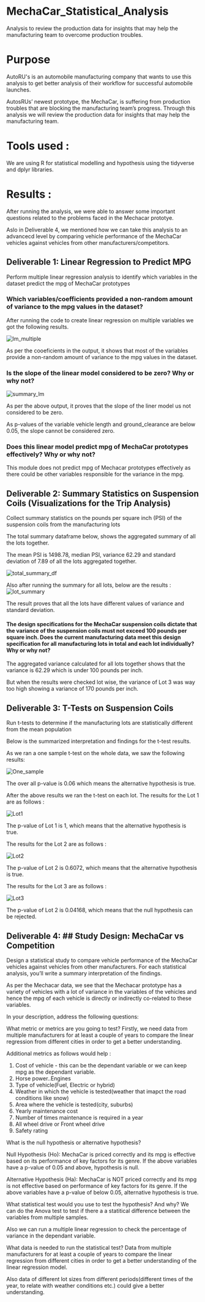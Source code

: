 # MechaCar_Statistical_Analysis
Analysis to review the production data for insights that may help the manufacturing team to overcome production troubles.

# Purpose
AutoRU's is an automobile manufacturing company that wants to use this analysis to get better analysis of their workflow for successful automobile launches.

AutosRUs’ newest prototype, the MechaCar, is suffering from production troubles that are blocking the manufacturing team’s progress. Through this analysis we will review the production data for insights that may help the manufacturing team.

# Tools used :
We are using R for statistical modelling and hypothesis using the tidyverse and dplyr libraries.

# Results :
After running the analysis, we were able to answer some important questions related to the problems faced in the Mechacar prototye.

Aslo in Deliverable 4, we mentioned how we can take this analysis to an advancecd level by comparing vehicle performance of the MechaCar vehicles against vehicles from other manufacturers/competitors.

## Deliverable 1: Linear Regression to Predict MPG
Perform multiple linear regression analysis to identify which variables in the dataset predict the mpg of MechaCar prototypes


### Which variables/coefficients provided a non-random amount of variance to the mpg values in the dataset?

After running the code to create linear regression on multiple variables we got the following results. 


![lm_multiple](images/multiple_lm.png)

As per the cooeficients in the output, it shows that most of the variables provide a non-random amount of variance to the mpg values in the dataset.

### Is the slope of the linear model considered to be zero? Why or why not?

![summary_lm](images/summary_multiple_lm.png)

As per the above output, it proves that the slope of the liner model us not considered to be zero. 

As p-values of the variable vehicle length and ground_clearance are below 0.05, the slope cannot be considered zero.

### Does this linear model predict mpg of MechaCar prototypes effectively? Why or why not?
This module does not predict mpg of Mechacar prototypes effectively as there could be other variables responsible for the variance in the mpg.

## Deliverable 2: Summary Statistics on Suspension Coils (Visualizations for the Trip Analysis)

Collect summary statistics on the pounds per square inch (PSI) of the suspension coils from the manufacturing lots

The total summary dataframe below, shows the aggregated summary of all the lots together.

The mean PSI  is 1498.78, median PSI, variance 62.29 and standard deviation of 7.89 of all the lots aggregated together.

![total_summary_df](images/total_summary_df.png)

Also after running the summary for all lots, below are the results :
![lot_summary](images/lot_summary_df.png)

The result proves that all the lots have different values of variance and standard deviation.

#### The design specifications for the MechaCar suspension coils dictate that the variance of the suspension coils must not exceed 100 pounds per square inch. Does the current manufacturing data meet this design specification for all manufacturing lots in total and each lot individually? Why or why not?
The aggregated variance calculated for all lots together shows that the variance is 62.29 which is under 100 pounds per inch.

But when the results were checked lot wise, the variance of Lot 3 was way too high showing a variance of 170 pounds per inch.

## Deliverable 3: T-Tests on Suspension Coils
Run t-tests to determine if the manufacturing lots are statistically different from the mean population

Below is the summarized interpretation and findings for the t-test results. 

As we ran a one sample t-test on the whole data, we saw the following results:

![One_sample](images/one_sample_t_test.png)

The over all p-value is 0.06 which means the alternative hypothesis is true. 

After the above results we ran the t-test on each lot. The results for the Lot 1 are as follows :

![Lot1](images/Lot1_one_sample_t_test.png)

The p-value of Lot 1 is 1, which means that the alternative hypothesis is true.

The results for the Lot 2 are as follows :

![Lot2](images/Lot2_one_sample_t_test.png)

The p-value of Lot 2 is 0.6072, which means that the alternative hypothesis is true.

The results for the Lot 3 are as follows :

![Lot3](images/Lot3_one_sample_t_test.png)

The p-value of Lot 2 is 0.04168, which means that the null hypothesis can be rejected.

## Deliverable 4: ## Study Design: MechaCar vs Competition
Design a statistical study to compare vehicle performance of the MechaCar vehicles against vehicles from other manufacturers. For each statistical analysis, you’ll write a summary interpretation of the findings.

As per the Mechacar data, we see that the Mechacar prototype has a variety of vehicles with a lot of variance in the variables of the vehicles and hence the mpg of each vehicle is directly or indirectly co-related to these variables.

In your description, address the following questions:

What metric or metrics are you going to test?
Firstly, we need data from multiple manufacturers for at least a couple of years to compare the linear regression from different cities in order to get a better understanding.

Additional metrics as follows would help :
1. Cost of vehicle - this can be the dependant variable or we can keep mpg as the dependant variable.
2. Horse power..Engines
3. Type of vehicle(Fuel, Electric or hybrid)
4. Weather in which the vehicle is tested(weather that imapct the road conditions like snow)
5. Area where the vehicle is tested(city, suburbs)
6. Yearly maintenance cost
7. Number of times maintenance is required in a year
8. All wheel drive or Front wheel drive
9. Safety rating

What is the null hypothesis or alternative hypothesis?

Null Hypothesis (Ho): MechaCar is priced correctly and its mpg is effective based on its performance of key factors for its genre. If the above variables have a p-value of 0.05 and above, hypothesis is null.

Alternative Hypothesis (Ha): MechaCar is NOT priced correctly and its mpg is not effective based on performance of key factors for its genre. If the above variables have a p-value of below 0.05, alternative hypothesis is true.

What statistical test would you use to test the hypothesis? And why?
We can do the Anova test to test if there a a statitical difference between the variables from multiple samples.

Also we can run a multiple linear regression to check the percentage of variance in the dependant variable.

What data is needed to run the statistical test?
Data from multiple manufacturers for at least a couple of years to compare the linear regression from different cities in order to get a better understanding of the linear regression model.

Also data of different lot sizes from different periods(different times of the year, to relate with weather conditions etc.) could give a better understanding.